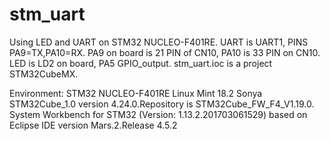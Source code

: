 # stm_uart
Using LED and UART on STM32 NUCLEO-F401RE.
UART is UART1, PINS PA9=TX,PA10=RX. PA9 on board is 21 PIN of CN10, PA10 is 33 PIN on CN10.
LED is LD2 on board, PA5 GPIO_output.
stm_uart.ioc is a project STM32CubeMX.

Environment:
STM32 NUCLEO-F401RE
Linux Mint 18.2 Sonya
STM32Cube_1.0 version 4.24.0.Repository is STM32Cube_FW_F4_V1.19.0.
System Workbench for STM32 (Version: 1.13.2.201703061529) based on Eclipse IDE version Mars.2.Release 4.5.2

